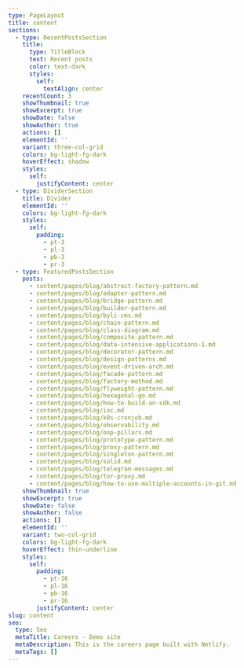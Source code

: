 ```yaml
---
type: PageLayout
title: content
sections:
  - type: RecentPostsSection
    title:
      type: TitleBlock
      text: Recent posts
      color: text-dark
      styles:
        self:
          textAlign: center
    recentCount: 3
    showThumbnail: true
    showExcerpt: true
    showDate: false
    showAuthor: true
    actions: []
    elementId: ''
    variant: three-col-grid
    colors: bg-light-fg-dark
    hoverEffect: shadow
    styles:
      self:
        justifyContent: center
  - type: DividerSection
    title: Divider
    elementId: ''
    colors: bg-light-fg-dark
    styles:
      self:
        padding:
          - pt-3
          - pl-3
          - pb-3
          - pr-3
  - type: FeaturedPostsSection
    posts:
      - content/pages/blog/abstract-factory-pattern.md
      - content/pages/blog/adapter-pattern.md
      - content/pages/blog/bridge-pattern.md
      - content/pages/blog/builder-pattern.md
      - content/pages/blog/byli-cms.md
      - content/pages/blog/chain-pattern.md
      - content/pages/blog/class-diagram.md
      - content/pages/blog/composite-pattern.md
      - content/pages/blog/data-intensive-applications-1.md
      - content/pages/blog/decorator-pattern.md
      - content/pages/blog/design-patterns.md
      - content/pages/blog/event-driven-arch.md
      - content/pages/blog/facade-pattern.md
      - content/pages/blog/factory-method.md
      - content/pages/blog/flyweight-pattern.md
      - content/pages/blog/hexagonal-go.md
      - content/pages/blog/how-to-build-an-sdk.md
      - content/pages/blog/ioc.md
      - content/pages/blog/k8s-cronjob.md
      - content/pages/blog/observability.md
      - content/pages/blog/oop-pillars.md
      - content/pages/blog/prototype-pattern.md
      - content/pages/blog/proxy-pattern.md
      - content/pages/blog/singleton-pattern.md
      - content/pages/blog/solid.md
      - content/pages/blog/telegram-messages.md
      - content/pages/blog/tor-proxy.md
      - content/pages/blog/how-to-use-multiple-accounts-in-git.md
    showThumbnail: true
    showExcerpt: true
    showDate: false
    showAuthor: false
    actions: []
    elementId: ''
    variant: two-col-grid
    colors: bg-light-fg-dark
    hoverEffect: thin-underline
    styles:
      self:
        padding:
          - pt-16
          - pl-16
          - pb-16
          - pr-16
        justifyContent: center
slug: content
seo:
  type: Seo
  metaTitle: Careers - Demo site
  metaDescription: This is the careers page built with Netlify.
  metaTags: []
---
```

